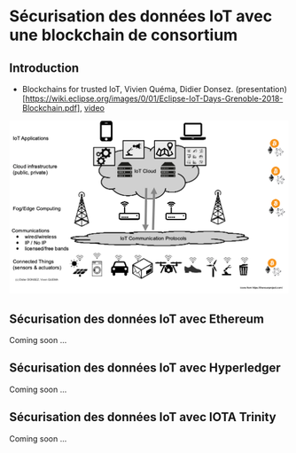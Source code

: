 # Sécurisation des données IoT avec une blockchain de consortium

## Introduction
* Blockchains for trusted IoT, Vivien Quéma, Didier Donsez. (presentation)[https://wiki.eclipse.org/images/0/01/Eclipse-IoT-Days-Grenoble-2018-Blockchain.pdf], [video](https://gricad.univ-grenoble-alpes.fr/video/blockchains-trusted-iot)

![IoT Blockchain Architecture](images/iot_blockchain_architecture.png)


## Sécurisation des données IoT avec Ethereum
Coming soon ...

## Sécurisation des données IoT avec Hyperledger
Coming soon ...

## Sécurisation des données IoT avec IOTA Trinity
Coming soon ...
